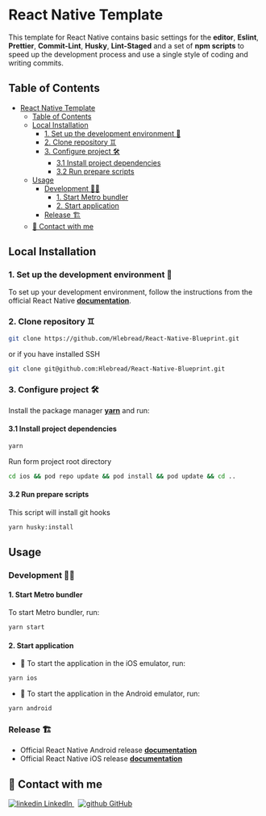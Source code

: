 # React Native Template

This template for React Native contains basic settings for the **editor**, **Eslint**, **Prettier**, **Commit-Lint**, **Husky**, **Lint-Staged** and a set of **npm scripts** to speed up the development process and use a single style of coding and writing commits.

## Table of Contents

- [React Native Template](#react-native-template)
  - [Table of Contents](#table-of-contents)
  - [Local Installation](#local-installation)
    - [1. Set up the development environment 🌳](#1-set-up-the-development-environment-)
    - [2. Clone repository ♊](#2-clone-repository-)
    - [3. Configure project 🛠️](#3-configure-project-️)
      - [3.1 Install project dependencies](#31-install-project-dependencies)
      - [3.2 Run prepare scripts](#32-run-prepare-scripts)
  - [Usage](#usage)
    - [Development 🧑‍💻](#development-)
      - [1. Start Metro bundler](#1-start-metro-bundler)
      - [2. Start application](#2-start-application)
    - [Release 🏗️](#release-️)
  - [🤝 Contact with me](#-contact-with-me)

## Local Installation

### 1. Set up the development environment 🌳

To set up your development environment, follow the instructions from the official React Native [**documentation**](https://reactnative.dev/docs/environment-setup).

### 2. Clone repository ♊

```bash
git clone https://github.com/Hlebread/React-Native-Blueprint.git
```

or if you have installed SSH

```bash
git clone git@github.com:Hlebread/React-Native-Blueprint.git
```

### 3. Configure project 🛠️

Install the package manager [**yarn**](https://yarnpkg.com/getting-started/install) and run:

#### 3.1 Install project dependencies

```bash
yarn
```

Run form project root directory

```bash
cd ios && pod repo update && pod install && pod update && cd ..
```

#### 3.2 Run prepare scripts

This script will install git hooks

```bash
yarn husky:install
```

## Usage

### Development 🧑‍💻

#### 1. Start Metro bundler

To start Metro bundler, run:

```bash
yarn start
```

#### 2. Start application

-  To start the application in the iOS emulator, run:

```bash
yarn ios
```

- 🤖 To start the application in the Android emulator, run:

```bash
yarn android
```

### Release 🏗️

- Official React Native Android release [**documentation**](https://reactnative.dev/docs/signed-apk-android)
- Official React Native iOS release [**documentation**](https://reactnative.dev/docs/publishing-to-app-store)

## 🤝 Contact with me

<p>
  <a href="https://www.linkedin.com/in/gleb-makhankov/" rel="nofollow noreferrer">
    <img src="https://i.stack.imgur.com/gVE0j.png" alt="linkedin"> LinkedIn
  </a> &nbsp;
  <a href="https://github.com/Hlebread/" rel="nofollow noreferrer">
    <img src="https://i.stack.imgur.com/tskMh.png" alt="github"> GitHub
  </a>
</p>
